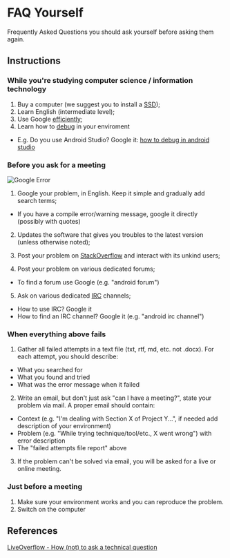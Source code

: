 # FAQ Yourself
Frequently Asked Questions you should ask yourself before asking them again.


## Instructions


### While you're studying computer science / information technology
1. Buy a computer (we suggest you to install a [SSD](https://en.wikipedia.org/wiki/Solid-state_drive));
2. Learn English (intermediate level);
3. Use Google [efficiently](http://www.lifehack.org/articles/technology/20-tips-use-google-search-efficiently.html);
4. Learn how to [debug](https://en.wikipedia.org/wiki/Debugging) in your enviroment
  * E.g. Do you use Android Studio? Google it: [how to debug in android studio](http://lmgtfy.com/?q=how+to+debug+in+android+studio)


### Before you ask for a meeting
![Google Error](https://i.pinimg.com/originals/ee/c6/d4/eec6d4440f6c3a512b301cd56ddbcca3.jpg)
1. Google your problem, in English. Keep it simple and gradually add search terms;
  * If you have a compile error/warning message, google it directly (possibly with quotes)
  
2. Updates the software that gives you troubles to the latest version (unless otherwise noted);
  
3. Post your problem on [StackOverflow](https://stackoverflow.com/) and interact with its unkind users;

4. Post your problem on various dedicated forums;
* To find a forum use Google (e.g. "android forum")
  
5. Ask on various dedicated [IRC](https://en.wikipedia.org/wiki/Internet_Relay_Chat) channels;
  * How to use IRC? Google it
  * How to find an IRC channel? Google it (e.g. "android irc channel")
  
### When everything above fails
1. Gather all failed attempts in a text file (txt, rtf, md, etc. not .docx). For each attempt, you should describe:
 * What you searched for
 * What you found and tried
 * What was the error message when it failed

2. Write an email, but don't just ask "can I have a meeting?", state your problem via mail. A proper email should contain:

 * Context (e.g. "I'm dealing with Section X of Project Y...", if needed add description of your environment)
 * Problem (e.g. "While trying technique/tool/etc., X went wrong") with error description
 * The "failed attempts file report" above

3. If the problem can't be solved via email, you will be asked for a live or online meeting.

### Just before a meeting
1. Make sure your environment works and you can reproduce the problem.
2. Switch on the computer


## References

[LiveOverflow - How (not) to ask a technical question](https://www.youtube.com/watch?v=53zkBvL4ZB4)
